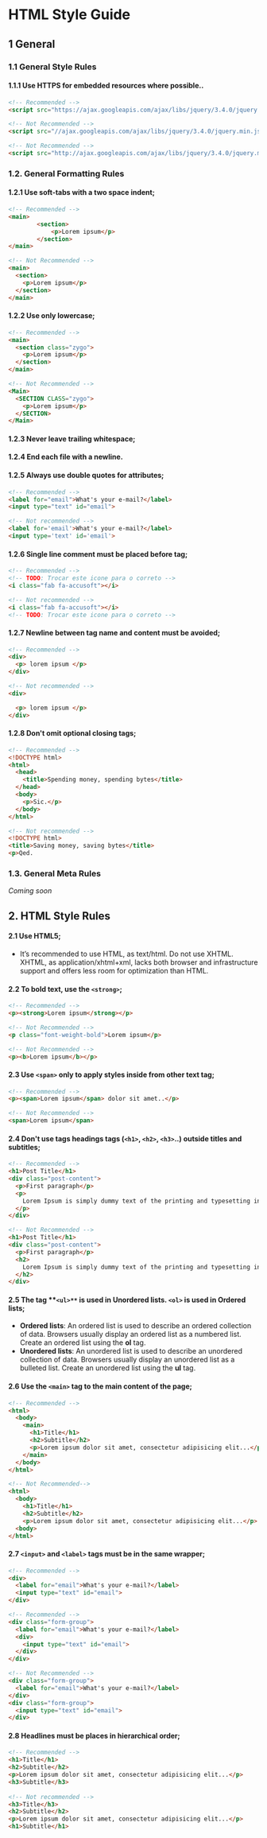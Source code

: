 # HTML Style Guide

## 1 General
### 1.1 General Style Rules

#### 1.1.1 Use HTTPS for embedded resources where possible..
```html
<!-- Recommended -->
<script src="https://ajax.googleapis.com/ajax/libs/jquery/3.4.0/jquery.min.js"></script>

<!-- Not Recommended -->
<script src="//ajax.googleapis.com/ajax/libs/jquery/3.4.0/jquery.min.js"></script>

<!-- Not Recommended -->
<script src="http://ajax.googleapis.com/ajax/libs/jquery/3.4.0/jquery.min.js"></script>
```

### 1.2. General Formatting Rules
#### 1.2.1 Use soft-tabs with a two space indent;
```html
<!-- Recommended -->
<main>
        <section>
            <p>Lorem ipsum</p>
        </section>
</main>

<!-- Not Recommended -->
<main>
  <section>
    <p>Lorem ipsum</p>
  </section>
</main>
```

#### 1.2.2 Use only lowercase;
```html
<!-- Recommended -->
<main>
  <section class="zygo">
    <p>Lorem ipsum</p>
  </section>
</main>

<!-- Not Recommended -->
<Main>
  <SECTION CLASS="zygo">
    <p>Lorem ipsum</p>
  </SECTION>
</Main>
```

#### 1.2.3 Never leave trailing whitespace;

#### 1.2.4 End each file with a newline.

#### 1.2.5 Always use double quotes for attributes;
```html
<!-- Recommended -->
<label for="email">What's your e-mail?</label>
<input type="text" id="email">

<!-- Not recommended -->
<label for='email'>What's your e-mail?</label>
<input type='text' id='email'>
```

#### 1.2.6 Single line comment must be placed before tag;
```html
<!-- Recommended -->
<!-- TODO: Trocar este icone para o correto -->
<i class="fab fa-accusoft"></i>

<!-- Not recommended -->
<i class="fab fa-accusoft"></i>
<!-- TODO: Trocar este icone para o correto -->
```

#### 1.2.7 Newline between tag name and content must be avoided;
```html
<!-- Recommended -->
<div>
  <p> lorem ipsum </p>
</div>

<!-- Not recommended -->
<div>

  <p> lorem ipsum </p>
</div>
```

#### 1.2.8 Don't omit optional closing tags;
```html
<!-- Recommended -->
<!DOCTYPE html>
<html>
  <head>
    <title>Spending money, spending bytes</title>
  </head>
  <body>
    <p>Sic.</p>
  </body>
</html>

<!-- Not recommended -->
<!DOCTYPE html>
<title>Saving money, saving bytes</title>
<p>Qed.
```

### 1.3. General Meta Rules
*Coming soon*

## 2. HTML Style Rules
#### 2.1 Use HTML5;
* It’s recommended to use HTML, as text/html. Do not use XHTML. XHTML, as application/xhtml+xml, lacks both browser and infrastructure support and offers less room for optimization than HTML.

#### 2.2 To bold text, use the **`<strong>`**;
```html
<!-- Recommended -->
<p><strong>Lorem ipsum</strong></p>

<!-- Not Recommended -->
<p class="font-weight-bold">Lorem ipsum</p>

<!-- Not Recommended -->
<p><b>Lorem ipsum</b></p>
```

#### 2.3 Use **`<span>`** only to apply styles inside from other text tag;
```html
<!-- Recommended -->
<p><span>Lorem ipsum</span> dolor sit amet..</p>

<!-- Not Recommended -->
<span>Lorem ipsum</span>
```

#### 2.4 Don't use tags **headings tags (`<h1>`, `<h2>`, `<h3>`..)** outside titles and subtitles;
```html
<!-- Recommended -->
<h1>Post Title</h1>
<div class="post-content">
  <p>First paragraph</p>
  <p>
    Lorem Ipsum is simply dummy text of the printing and typesetting industry.
  </p>
</div>

<!-- Not Recommended -->
<h1>Post Title</h1>
<div class="post-content">
  <p>First paragraph</p>
  <h2>
    Lorem Ipsum is simply dummy text of the printing and typesetting industry.
  </h2>
</div>
```

#### 2.5 The tag **`<ul>**` is used in Unordered lists. **`<ol>`** is used in **Ordered lists**;
* **Ordered lists**: An ordered list is used to describe an ordered collection of data. Browsers usually display an ordered list as a numbered list. Create an ordered list using the **ol** tag.
* **Unordered lists**: An unordered list is used to describe an unordered collection of data. Browsers usually display an unordered list as a bulleted list. Create an unordered list using the **ul** tag.

#### 2.6 Use the **`<main>`** tag to the main content of the page;
```html
<!-- Recommended -->
<html>
  <body>
    <main>
      <h1>Title</h1>
      <h2>Subtitle</h2>
      <p>Lorem ipsum dolor sit amet, consectetur adipisicing elit...</p>
    </main>
  </body>
</html>

<!-- Not Recommended-->
<html>
  <body>
    <h1>Title</h1>
    <h2>Subtitle</h2>
    <p>Lorem ipsum dolor sit amet, consectetur adipisicing elit...</p>
  <body>
</html>
```

#### 2.7 **`<input>`** and **`<label>`** tags must be in the same wrapper;
```html
<!-- Recommended -->
<div>
  <label for="email">What's your e-mail?</label>
  <input type="text" id="email">
</div>

<!-- Recommended -->
<div class="form-group">
  <label for="email">What's your e-mail?</label>
  <div>
    <input type="text" id="email">
  </div>
</div>

<!-- Not Recommended -->
<div class="form-group">
  <label for="email">What's your e-mail?</label>
</div>
<div class="form-group">
  <input type="text" id="email">
</div>
```

#### 2.8 Headlines must be places in hierarchical order;
```html
<!-- Recommended -->
<h1>Title</h1>
<h2>Subtitle</h2>
<p>Lorem ipsum dolor sit amet, consectetur adipisicing elit...</p>
<h3>Subtitle</h3>
  
<!-- Not recommended -->
<h3>Title</h3>
<h2>Subtitle</h2>
<p>Lorem ipsum dolor sit amet, consectetur adipisicing elit...</p>
<h1>Subtitle</h1>
```